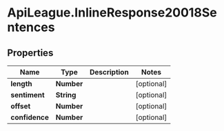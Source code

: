 # ApiLeague.InlineResponse20018Sentences

## Properties

Name | Type | Description | Notes
------------ | ------------- | ------------- | -------------
**length** | **Number** |  | [optional] 
**sentiment** | **String** |  | [optional] 
**offset** | **Number** |  | [optional] 
**confidence** | **Number** |  | [optional] 


